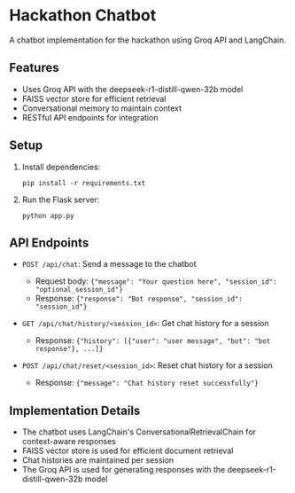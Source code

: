 # Hackathon Chatbot

A chatbot implementation for the hackathon using Groq API and LangChain.

## Features

- Uses Groq API with the deepseek-r1-distill-qwen-32b model
- FAISS vector store for efficient retrieval
- Conversational memory to maintain context
- RESTful API endpoints for integration

## Setup

1. Install dependencies:
   ```
   pip install -r requirements.txt
   ```

2. Run the Flask server:
   ```
   python app.py
   ```

## API Endpoints

- `POST /api/chat`: Send a message to the chatbot
  - Request body: `{"message": "Your question here", "session_id": "optional_session_id"}`
  - Response: `{"response": "Bot response", "session_id": "session_id"}`

- `GET /api/chat/history/<session_id>`: Get chat history for a session
  - Response: `{"history": [{"user": "user message", "bot": "bot response"}, ...]}`

- `POST /api/chat/reset/<session_id>`: Reset chat history for a session
  - Response: `{"message": "Chat history reset successfully"}`

## Implementation Details

- The chatbot uses LangChain's ConversationalRetrievalChain for context-aware responses
- FAISS vector store is used for efficient document retrieval
- Chat histories are maintained per session
- The Groq API is used for generating responses with the deepseek-r1-distill-qwen-32b model
